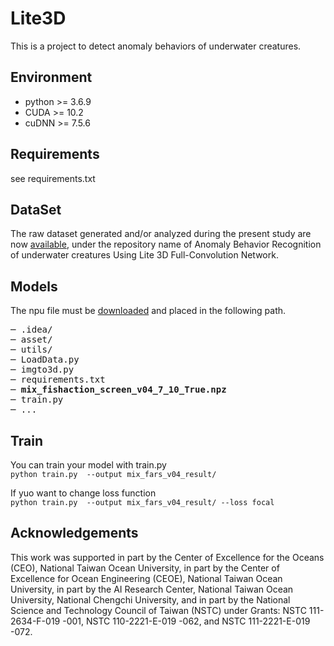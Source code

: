 # Lite3D
This is a project to detect anomaly behaviors of underwater creatures.

## Environment
<ul>
<li>python >= 3.6.9</li>
<li>CUDA >= 10.2</li>
<li>cuDNN >= 7.5.6</li>
</ul>

## Requirements
see requirements.txt

## DataSet
The raw dataset generated and/or analyzed during the present study are now [available](http://140.121.135.204/aicenter/publications.html), under the repository name of Anomaly Behavior Recognition of underwater creatures Using Lite 3D Full-Convolution Network.

## Models
The npu file must be [downloaded](https://drive.google.com/drive/folders/13BjuVBc6bTYutdx1YoeEtNK8MGj6jYbF?usp=sharing) and placed in the following path.
<pre>
─ .idea/
─ asset/
─ utils/
─ LoadData.py
─ imgto3d.py
─ requirements.txt
─ <b>mix_fishaction_screen_v04_7_10_True.npz</b>
─ train.py
─ ...
</pre>

## Train
You can train your model with train.py\
`python train.py  --output mix_fars_v04_result/`

If yuo want to change loss function\
`python train.py  --output mix_fars_v04_result/ --loss focal`

## Acknowledgements
This work was supported in part by the Center of Excellence for the Oceans (CEO), National Taiwan Ocean University, in part by the Center of Excellence for Ocean Engineering (CEOE), National Taiwan Ocean University, in part by the AI Research Center, National Taiwan Ocean University, National Chengchi University, and in part by the National Science and Technology Council of Taiwan (NSTC) under Grants: NSTC 111-2634-F-019 -001, NSTC 110-2221-E-019 -062, and NSTC 111-2221-E-019 -072.
